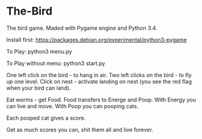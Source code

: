 # The-Bird
The bird game. Maded with Pygame engine and Python 3.4.

Install first: https://packages.debian.org/experimental/python3-pygame

To Play: python3 menu.py

To Play without menu: python3 start.py

One left click on the bird - to hang in air.
Two left clicks on the bird - to fly up one level.
Click on nest - activate landing on nest (you see the red flag when your bird can land).

Eat worms - get Food.
Food transfers to Energe and Poop.
With Energy you can live and move.
With Poop you can pooping cats.

Each pooped cat gives a score.

Get as much scores you can, shit them all and live forever.
